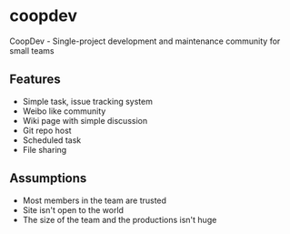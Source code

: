 coopdev
=======

CoopDev - Single-project development and maintenance community for small teams

Features
--------

 - Simple task, issue tracking system
 - Weibo like community
 - Wiki page with simple discussion
 - Git repo host
 - Scheduled task
 - File sharing

Assumptions
-----------

 - Most members in the team are trusted
 - Site isn't open to the world
 - The size of the team and the productions isn't huge
